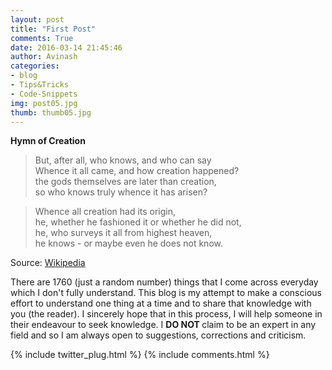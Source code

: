 ```yaml
---
layout: post
title: "First Post"
comments: True
date: 2016-03-14 21:45:46
author: Avinash
categories:
- blog
- Tips&Tricks
- Code-Snippets
img: post05.jpg
thumb: thumb05.jpg
---
```


<b>Hymn of Creation</b> 

>But, after all, who knows, and who can say  
Whence it all came, and how creation happened?  
the gods themselves are later than creation,  
so who knows truly whence it has arisen?  

>Whence all creation had its origin,  
he, whether he fashioned it or whether he did not,  
he, who surveys it all from highest heaven,  
he knows - or maybe even he does not know.

Source: [Wikipedia](https://en.wikipedia.org/wiki/Nasadiya_Sukta)

<!--more-->
There are 1760 (just a random number) things that I come across everyday which I don't fully understand. This blog is my attempt to make a conscious effort to understand one thing at a time and to share that knowledge with you (the reader).
I sincerely hope that in this process, I will help someone in their endeavour to seek knowledge. I <b> DO NOT </b> claim to be an expert in any field and so I am always open to suggestions, corrections and criticism.

{% include twitter_plug.html %}
{% include comments.html %}